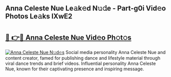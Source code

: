 ## Anna Celeste Nue Le𝚊k𝚎d N𝚞𝚍e - Part-g0i Vid𝚎o Photos Le𝚊ks lXwE2

# <h2><a href="http://fb80o3.evod.top/?m=Anna+Celeste+Nue">🔗 👉🔴 Anna Celeste Nue Vid𝚎o Ph𝚘t𝚘s</a></h2>

[![Anna Celeste Nue N𝚞d𝚎s](https://i.imgur.com/8V9OHl7.gif)](http://fb80o3.evod.top/?m=Anna+Celeste+Nue)
Social media personality Anna Celeste Nue and content creator, famed for publishing dance and lifestyle material through viral dance trends and brief videos. Influential personality Anna Celeste Nue, known for their captivating presence and inspiring message. 
